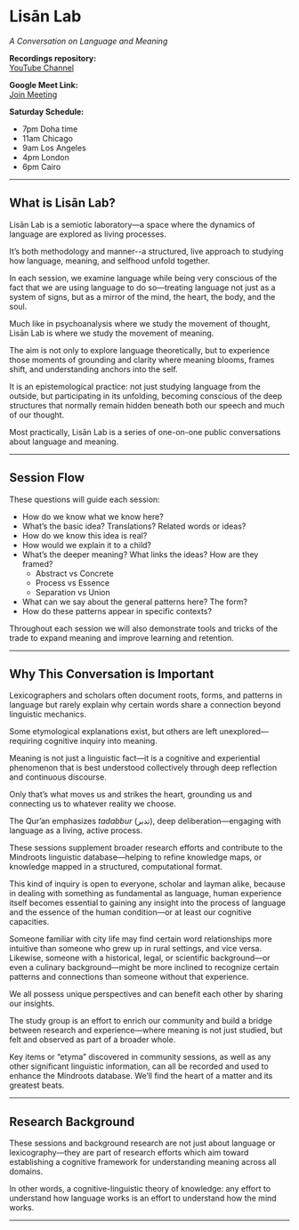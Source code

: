 # Lisān Lab
*A Conversation on Language and Meaning*

**Recordings repository:**  
[YouTube Channel](https://youtube.com/@codectified?si=SLxiWPYEyNYNlTMR)

**Google Meet Link:**  
[Join Meeting](https://meet.google.com/qdi-rytx-vix)

**Saturday Schedule:**  
- 7pm Doha time  
- 11am Chicago  
- 9am Los Angeles  
- 4pm London  
- 6pm Cairo  

---

## What is Lisān Lab?

Lisān Lab is a semiotic laboratory—a space where the dynamics of language are explored as living processes.  

It’s both methodology and manner--a structured, live approach to studying how language, meaning, and selfhood unfold together.  

In each session, we examine language while being very conscious of the fact that we are using language to do so—treating language not just as a system of signs, but as a mirror of the mind, the heart, the body, and the soul.  

Much like in psychoanalysis where we study the movement of thought, Lisān Lab is where we study the movement of meaning.  

The aim is not only to explore language theoretically, but to experience those moments of grounding and clarity where meaning blooms, frames shift, and understanding anchors into the self.  

It is an epistemological practice: not just studying language from the outside, but participating in its unfolding, becoming conscious of the deep structures that normally remain hidden beneath both our speech and much of our thought.  

Most practically, Lisān Lab is a series of one-on-one public conversations about language and meaning.  

---

## Session Flow

These questions will guide each session:

- How do we know what we know here?
- What’s the basic idea? Translations? Related words or ideas?
- How do we know this idea is real?
- How would we explain it to a child?
- What’s the deeper meaning? What links the ideas? How are they framed?
  - Abstract vs Concrete
  - Process vs Essence
  - Separation vs Union
- What can we say about the general patterns here? The form?
- How do these patterns appear in specific contexts?

Throughout each session we will also demonstrate tools and tricks of the trade to expand meaning and improve learning and retention.

---

## Why This Conversation is Important

Lexicographers and scholars often document roots, forms, and patterns in language but rarely explain why certain words share a connection beyond linguistic mechanics.

Some etymological explanations exist, but others are left unexplored—requiring cognitive inquiry into meaning.

Meaning is not just a linguistic fact—it is a cognitive and experiential phenomenon that is best understood collectively through deep reflection and continuous discourse.

Only that’s what moves us and strikes the heart, grounding us and connecting us to whatever reality we choose.

The Qur’an emphasizes *tadabbur* (تدبر), deep deliberation—engaging with language as a living, active process.

These sessions supplement broader research efforts and contribute to the Mindroots linguistic database—helping to refine knowledge maps, or knowledge mapped in a structured, computational format.

This kind of inquiry is open to everyone, scholar and layman alike, because in dealing with something as fundamental as language, human experience itself becomes essential to gaining any insight into the process of language and the essence of the human condition—or at least our cognitive capacities.

Someone familiar with city life may find certain word relationships more intuitive than someone who grew up in rural settings, and vice versa. Likewise, someone with a historical, legal, or scientific background—or even a culinary background—might be more inclined to recognize certain patterns and connections than someone without that experience.

We all possess unique perspectives and can benefit each other by sharing our insights.

The study group is an effort to enrich our community and build a bridge between research and experience—where meaning is not just studied, but felt and observed as part of a broader whole.

Key items or “etyma” discovered in community sessions, as well as any other significant linguistic information, can all be recorded and used to enhance the Mindroots database. We’ll find the heart of a matter and its greatest beats.

---

## Research Background

These sessions and background research are not just about language or lexicography—they are part of research efforts which aim toward establishing a cognitive framework for understanding meaning across all domains.

In other words, a cognitive-linguistic theory of knowledge: any effort to understand how language works is an effort to understand how the mind works.

---